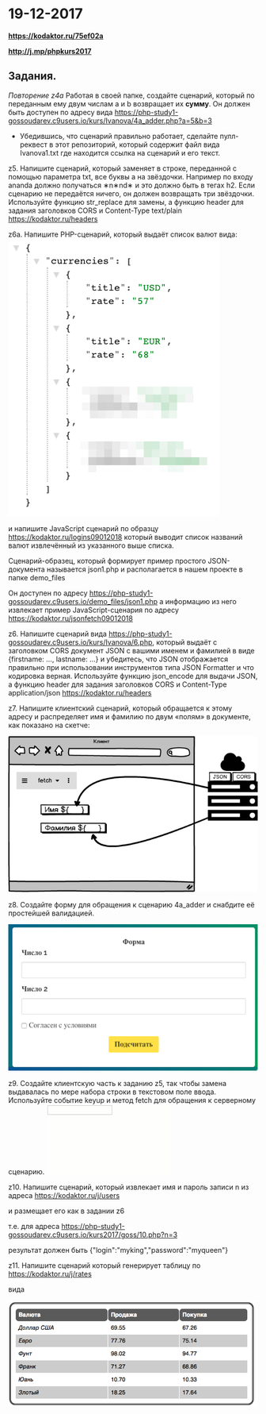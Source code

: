 # 19-12-2017

**https://kodaktor.ru/75ef02a**

**http://j.mp/phpkurs2017**

Задания.
---

*Повторение z4a* Работая в своей папке, создайте сценарий, который по переданным ему двум числам a и b возвращает их **сумму**. Он должен быть доступен по адресу вида https://php-study1-gossoudarev.c9users.io/kurs/Ivanova/4a_adder.php?a=5&b=3
* Убедившись, что сценарий правильно работает, сделайте пулл-реквест в этот репозиторий, который содержит файл  вида Ivanova1.txt где находится ссылка на сценарий и его текст.

z5. Напишите сценарий, который заменяет в строке, переданной с помощью параметра txt, все буквы a на звёздочки. Например по входу ananda должно получаться ∗n∗nd∗ и это должно быть в тегах h2. 
Если сценарию не передаётся ничего, он должен возвращать три звёздочки. Используйте функцию str_replace для замены, а функцию header для задания заголовков CORS и Content-Type text/plain https://kodaktor.ru/headers 

z6a. Напишите PHP-сценарий, который выдаёт список валют вида:
![alt scheme](currencies.png "Список валют в формате JSON")


и напишите JavaScript сценарий по образцу https://kodaktor.ru/logins09012018
который выводит список названий валют извлечённый из указанного выше списка.


Сценарий-образец, который формирует пример простого JSON-документа
называется json1.php и располагается в нашем проекте в папке demo_files


Он доступен по адресу https://php-study1-gossoudarev.c9users.io/demo_files/json1.php
а информацию из него извлекает пример JavaScript-сценария по адресу https://kodaktor.ru/jsonfetch09012018


z6. Напишите  сценарий вида https://php-study1-gossoudarev.c9users.io/kurs/Ivanova/6.php, который выдаёт с заголовком CORS документ  JSON с вашими именем и фамилией в виде {firstname: …, lastname: …} и убедитесь, что JSON отображается правильно при использовании инструментов типа JSON Formatter и что кодировка верная. Используйте функцию json_encode для выдачи  JSON, а  функцию header для задания заголовков CORS и Content-Type application/json https://kodaktor.ru/headers 

z7. Напишите клиентский сценарий, который обращается к этому адресу и распределяет имя и фамилию по двум «полям» в документе, как показано на скетче:

![alt scheme](images/php2.png "Начало работы")

z8. Создайте форму для обращения к сценарию 4a_adder и снабдите её простейшей валидацией.

![alt scheme](images/z8-form.png "Форма")

z9. Создайте клиентскую часть к заданию z5, так чтобы замена выдавалась по мере набора строки в текстовом поле ввода. Используйте событие keyup и метод fetch для обращения к серверному сценарию.
![alt scheme](images/a_off.gif "Форма")


z10. Напишите сценарий, который извлекает имя и пароль записи n из адреса https://kodaktor.ru/j/users

и размещает его как в задании z6

т.е. для адреса https://php-study1-gossoudarev.c9users.io/kurs2017/goss/10.php?n=3

результат должен быть
{"login":"myking","password":"myqueen"}



z11. Напишите сценарий
который генерирует таблицу
по
https://kodaktor.ru/j/rates

вида

![alt scheme](images/table.png "Таблица")
